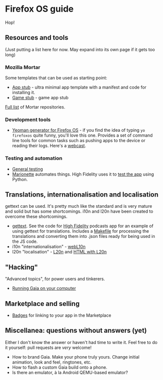# Firefox OS guide

Hop!

## Resources and tools

(Just putting a list here for now. May expand into its own page if it gets too long)

### Mozilla Mortar

Some templates that can be used as starting point:

* [App stub](https://github.com/mozilla/mortar-app-stub) - ultra minimal app template with a manifest and code for installing it.
* [Game stub](https://github.com/mozilla/mortar-game-stub) - game app stub

[Full list](https://github.com/mozilla/mortar) of Mortar repositories.

### Development tools

* [Yeoman generator for Firefox OS](https://github.com/pdi-innovation/generator-firefoxos) - if you find the idea of typing ```yo firefoxos``` quite funny, you'll love this one. Provides a set of command line tools for common tasks such as pushing apps to the device or reading their logs. Here's a [webcast](http://www.youtube.com/watch?v=VOQVuAfCDHc).

### Testing and automation

* [General testing](https://developer.mozilla.org/en-US/docs/Mozilla/Firefox_OS/Platform/Testing)
* [Marionette](https://developer.mozilla.org/en-US/docs/Marionette) automates things. High Fidelity uses it to [test the app](https://github.com/mozilla/high-fidelity/blob/master/test/marionette/test_app.py) using Python.

## Translations, internationalisation and localisation

gettext can be used. It's pretty much like the standard and is very mature and solid but has some shortcomings. i10n and l20n have been created to overcome these shortcomings.

* [gettext](http://en.wikipedia.org/wiki/Gettext). See the code for [High Fidelity](https://github.com/mozilla/high-fidelity) podcasts app for an example of using gettext for translations. Includes a [Makefile](https://github.com/mozilla/high-fidelity/blob/master/Makefile) for processing the translations and converting them into .json files ready for being used in the JS code.
* i10n "internationalisation" - [webL10n](https://github.com/fabi1cazenave/webL10n)
* l20n "localisation" - [L20n](https://wiki.mozilla.org/L20n) and [HTML with L20n](https://wiki.mozilla.org/L20n/HTML)

## "Hacking"

"Advanced topics", for power users and tinkerers.

* [Running Gaia on your computer](chapters/hacking-running-gaia-on-your-computer.md)

## Marketplace and selling

* [Badges](https://assets.mozillalabs.com/Projects/Firefox%20Marketplace/Badges/) for linking to your app in the Marketplace

## Miscellanea: questions without answers (yet)

Either I don't know the answer or haven't had time to write it. Feel free to do it yourself: pull requests are _very_ welcome!

* How to brand Gaia. Make your phone truly yours. Change initial animation, look and feel, ringtones, etc.
* How to flash a custom Gaia build onto a phone.
* Is there an emulator, à la Android QEMU-based emulator?
